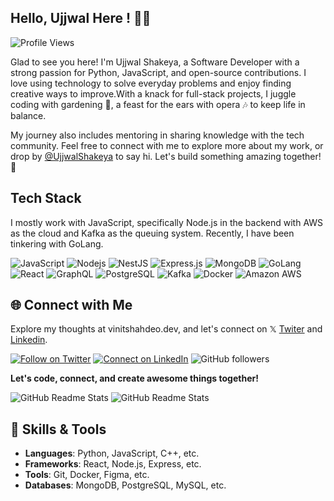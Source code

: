 ## Hello, Ujjwal Here ! 👨‍💻

![Profile Views](https://komarev.com/ghpvc/?username=UjjwalShakeya&color=blueviolet&style=flat)


Glad to see you here! I'm Ujjwal Shakeya, a Software Developer with a strong passion for Python, JavaScript, and open-source contributions. I love using technology to solve everyday problems and enjoy finding creative ways to improve.With a knack for full-stack projects, I juggle coding with gardening 🌳, a feast for the ears with opera 🎶 to keep life in balance.

<!-- Currently, I'm [Your Current Role, e.g., building innovative solutions at Company Name as a Senior Backend Engineer, working on cutting-edge technology in the fintech domain]. Previously, I [Your Past Roles or Achievements, e.g., contributed to impactful projects at Company Name, such as building integrations and streamlining workflows]. -->

My journey also includes mentoring in sharing knowledge with the tech community. Feel free to connect with me to explore more about my work, or drop by [@UjjwalShakeya](https://github.com/ujjwal-shakeya-8b5a30214) to say hi. Let's build something amazing together! 🚀

<!--
🚀 **Innovative Developer | Open Source Enthusiast | Problem Solver**

Featured blogs/articles
📖 A Developer’s Story – Vinit Shahdeo
🚀 Join Postman at Google Summer of Code 2023
💻 If You Are A Techie, Your Home Page Should Be GitHub, Not Instagram
🌟 Vinit Shahdeo: From a GitHub User to a GitHub Star
🧠 10 lessons I've learned as a Software Engineer at Postman
Projects
Apart from the pinned repositories, I have built:

🛡️ Peerlist README Badges (included in Peerlist official tools)
🔍 OpenAPI Web Search (part of GSoC at Postman)
💧 Water Monitoring System (part of Rails Girls Summer Of Code)
🦠 COVID-19 Tracker (featured in newspapers, blogs)
-->

## Tech Stack
I mostly work with JavaScript, specifically Node.js in the backend with AWS as the cloud and Kafka as the queuing system. Recently, I have been tinkering with GoLang.

![JavaScript](https://img.shields.io/badge/Javascript-F7DF1E?logo=javascript&logoColor=black)
![Nodejs](https://img.shields.io/badge/Node.js-43853D?logo=node.js&logoColor=white)
![NestJS](https://img.shields.io/badge/-NestJS-ea2845?logo=nestjs&logoColor=white)
![Express.js](https://img.shields.io/badge/-Express.js-000000?logo=express&logoColor=white)
![MongoDB](https://img.shields.io/badge/-MongoDB-47A248?logo=mongodb&logoColor=white)
![GoLang](https://img.shields.io/badge/-Golang-00ADD8?logo=go&logoColor=white)
![React](https://img.shields.io/badge/React-20232A?logo=react&logoColor=61DAFB)
![GraphQL](https://img.shields.io/badge/-GraphQL-E10098?logo=graphql)
![PostgreSQL](https://img.shields.io/badge/PostgreSQL-316192?logo=postgresql&logoColor=white)
![Kafka](https://img.shields.io/badge/-Kafka-231F20?logo=apache-kafka&logoColor=white)
![Docker](https://img.shields.io/badge/-Docker-2496ED?logo=docker&logoColor=white)
![Amazon AWS](https://img.shields.io/badge/Amazon%20AWS-232F3E?logo-amazon-aws)

## 🌐 Connect with Me

Explore my thoughts at vinitshahdeo.dev, and let's connect on 𝕏 [Twiter](https://twitter.com/yourusername) and [Linkedin](https://www.linkedin.com/in/ujjwal-shakeya-8b5a30214/).


[![Follow on Twitter](https://img.shields.io/twitter/follow/yourusername?style=social)](https://twitter.com/yourusername)
[![Connect on LinkedIn](https://img.shields.io/badge/LinkedIn-Connect-blue)](https://linkedin.com/in/ujjwal-shakeya-8b5a30214)
![GitHub followers](https://img.shields.io/github/followers/UjjwalShakeya)



**Let's code, connect, and create awesome things together!**

![GitHub Readme Stats](https://camo.githubusercontent.com/0cf755dff3674856c9437ae6d8d64db47b21b686b0b9373d4b32257ec6ae5177/68747470733a2f2f6769746875622d726561646d652d73746174732e76657263656c2e6170702f6170693f757365726e616d653d76696e69747368616864656f2673686f775f69636f6e733d7472756526636f756e745f707269766174653d74727565267468656d653d64617263756c6126686964655f626f726465723d7472756526686964653d6973737565732c636f6e74726962732662675f636f6c6f723d3030303030303030) 
![GitHub Readme Stats](https://camo.githubusercontent.com/bf71b04b97d98b9483afee222a425876bc38a4abee0b84d32968996fb61b7b6f/68747470733a2f2f6769746875622d726561646d652d73746174732e76657263656c2e6170702f6170692f746f702d6c616e67732f3f757365726e616d653d76696e69747368616864656f266c61796f75743d636f6d7061637426686964655f626f726465723d74727565267468656d653d64617263756c612662675f636f6c6f723d3030303030303030266c616e67735f636f756e743d3626686964653d6a7570797465722532306e6f7465626f6f6b2c7465782c6373732c706870266578636c7564655f7265706f3d5061636d616e2d4149)


## 🔧 Skills & Tools

- **Languages**: Python, JavaScript, C++, etc.
- **Frameworks**: React, Node.js, Express, etc.
- **Tools**: Git, Docker, Figma, etc.
- **Databases**: MongoDB, PostgreSQL, MySQL, etc.

<!--
## 🚀 Projects

### 🌟 [Project Name](link-to-project)
Short description of the project and why it’s awesome.

### 🔗 [Another Project Name](link-to-another-project)
Short description of the project.

---

## 💡 Fun Facts
- I love exploring **[Your Interests, e.g., AI, Blockchain, Game Dev, etc.]**.
- I enjoy contributing to **[Open Source, specific communities, etc.]**.
- Outside of tech, I enjoy **[Your Hobbies, e.g., hiking, painting, etc.]**.

---

## 🤝 Support Me

If you enjoy my work, feel free to:
- ⭐ Star my repositories.
- 🛠 Contribute to my projects.
- ☕ [Buy me a coffee!](https://www.buymeacoffee.com/your-profile)

-->

